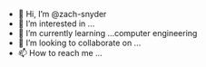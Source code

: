 - 👋 Hi, I’m @zach-snyder
- 👀 I’m interested in ...
- 🌱 I’m currently learning ...computer engineering
- 💞️ I’m looking to collaborate on ...
- 📫 How to reach me ...

<!---
zach-snyder/zach-snyder is a ✨ special ✨ repository because its `README.md` (this file) appears on your GitHub profile.
You can click the Preview link to take a look at your changes.
--->
